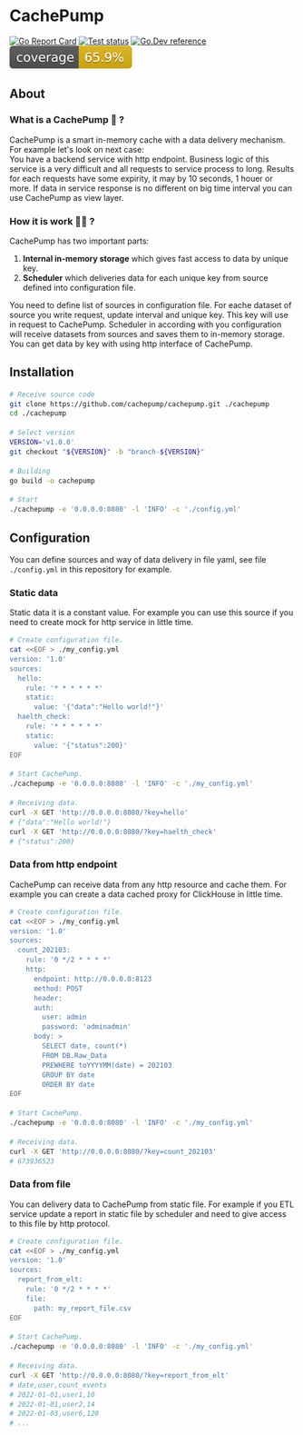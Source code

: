 # CachePump
[![Go Report Card](https://goreportcard.com/badge/github.com/cachepump/cachepump)](https://goreportcard.com/report/github.com/cachepump/cachepump)
[![Test status](https://github.com/cachepump/cachepump/actions/workflows/pr_check.yml/badge.svg)](https://github.com/cachepump/cachepump/actions/workflows/pr_check.yml)
[![Go.Dev reference](https://img.shields.io/badge/go.dev-reference-blue?logo=go&logoColor=white)](https://pkg.go.dev/github.com/cachepump/cachepump)
[![Test coverage](https://raw.githubusercontent.com/cachepump/cachepump/master/.github/labels/test_coverage.svg)](https://github.com/cachepump/cachepump/actions/workflows/pr_check.yml)

## About

### What is a CachePump 🤔 ?
CachePump is a smart in-memory cache with a data delivery mechanism.  
For example let's look on next case:  
You have a backend service with http endpoint. Business logic of this service is a very difficult and all requests to service process to long. Results for each requests have some expirity, it may by 10 seconds, 1 houer or more.
If data in service response is no different on big time interval you can use CachePump as view layer.

### How it is work 👨‍💻 ?
CachePump has two important parts:
1. **Internal in-memory storage** which gives fast access to data by unique key.
2. **Scheduler** which deliveries data for each unique key from source defined into configuration file.

You need to define list of sources in configuration file. For eache dataset of source you write request, update interval and unique key. This key will use in request to CachePump.
Scheduler in according with you configuration will receive datasets from sources and saves them to in-memory storage. You can get data by key with using http interface of CachePump.

## Installation
```bash
# Receive source code
git clone https://github.com/cachepump/cachepump.git ./cachepump
cd ./cachepump

# Select version
VERSION='v1.0.0'
git checkout "${VERSION}" -b "branch-${VERSION}"

# Building
go build -o cachepump

# Start
./cachepump -e '0.0.0.0:8080' -l 'INFO' -c './config.yml'
```

## Configuration
You can define sources and way of data delivery in file yaml, see file `./config.yml` in this repository for example. 

### Static data
Static data it is a constant value. For example you can use this source if you need to create mock for http service in little time.
```bash
# Create configuration file.
cat <<EOF > ./my_config.yml
version: '1.0'
sources:
  hello:
    rule: '* * * * * *'
    static: 
      value: '{"data":"Hello world!"}'
  haelth_check:
    rule: '* * * * * *'
    static: 
      value: '{"status":200}'
EOF

# Start CachePump.
./cachepump -e '0.0.0.0:8080' -l 'INFO' -c './my_config.yml'

# Receiving data.
curl -X GET 'http://0.0.0.0:8080/?key=hello'
# {"data":"Hello world!"}
curl -X GET 'http://0.0.0.0:8080/?key=haelth_check'
# {"status":200}
```

### Data from http endpoint
CachePump can receive data from any http resource and cache them. For example you can create a data cached proxy for ClickHouse in little time.
```bash
# Create configuration file.
cat <<EOF > ./my_config.yml
version: '1.0'
sources:
  count_202103:
    rule: '0 */2 * * * *'
    http:
      endpoint: http://0.0.0.0:8123
      method: POST
      header:
      auth:
        user: admin
        password: 'adminadmin'
      body: >
        SELECT date, count(*) 
        FROM DB.Raw_Data
        PREWHERE toYYYYMM(date) = 202103
        GROUP BY date
        ORDER BY date
EOF

# Start CachePump.
./cachepump -e '0.0.0.0:8080' -l 'INFO' -c './my_config.yml'

# Receiving data.
curl -X GET 'http://0.0.0.0:8080/?key=count_202103'
# 673936523
```

### Data from file
You can delivery data to CachePump from static file. For example if you ETL service update a report in static file by scheduler and need to give access to this file by http protocol.
```bash
# Create configuration file.
cat <<EOF > ./my_config.yml
version: '1.0'
sources:
  report_from_elt:
    rule: '0 */2 * * * *'
    file:
      path: my_report_file.csv
EOF

# Start CachePump.
./cachepump -e '0.0.0.0:8080' -l 'INFO' -c './my_config.yml'

# Receiving data.
curl -X GET 'http://0.0.0.0:8080/?key=report_from_elt'
# date,user,count_events
# 2022-01-01,user1,10
# 2022-01-01,user2,14
# 2022-01-03,user6,120
# ...
```